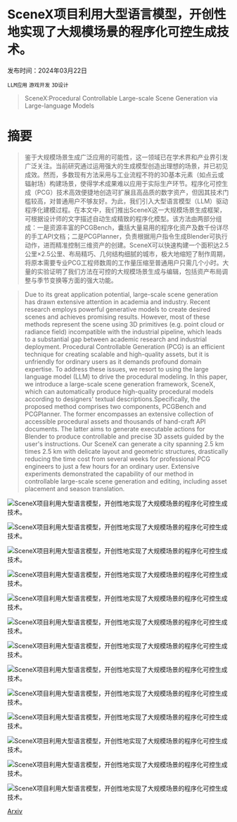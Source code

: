 # SceneX项目利用大型语言模型，开创性地实现了大规模场景的程序化可控生成技术。

发布时间：2024年03月22日

`LLM应用` `游戏开发` `3D设计`

> SceneX:Procedural Controllable Large-scale Scene Generation via Large-language Models

# 摘要

> 鉴于大规模场景生成广泛应用的可能性，这一领域已在学术界和产业界引发广泛关注。当前研究通过运用强大的生成模型创造出理想的场景，并已初见成效。然而，多数现有方法采用与工业流程不符的3D基本元素（如点云或辐射场）构建场景，使得学术成果难以应用于实际生产环节。程序化可控生成（PCG）技术高效便捷地创造可扩展且高品质的数字资产，但因其技术门槛较高，对普通用户不够友好。为此，我们引入大型语言模型（LLM）驱动程序化建模过程。在本文中，我们推出SceneX这一大规模场景生成框架，可根据设计师的文字描述自动生成精致的程序化模型。该方法由两部分组成：一是资源丰富的PCGBench，囊括大量易用的程序化资产及数千份详尽的手工API文档；二是PCGPlanner，负责根据用户指令生成Blender可执行动作，进而精准控制三维资产的创建。SceneX可以快速构建一个面积达2.5公里×2.5公里、布局精巧、几何结构细腻的城市，极大地缩短了制作周期，将原本需要专业PCG工程师数周的工作量压缩至普通用户只需几个小时。大量的实验证明了我们方法在可控的大规模场景生成与编辑，包括资产布局调整与季节变换等方面的强大功能。

> Due to its great application potential, large-scale scene generation has drawn extensive attention in academia and industry. Recent research employs powerful generative models to create desired scenes and achieves promising results. However, most of these methods represent the scene using 3D primitives (e.g. point cloud or radiance field) incompatible with the industrial pipeline, which leads to a substantial gap between academic research and industrial deployment. Procedural Controllable Generation (PCG) is an efficient technique for creating scalable and high-quality assets, but it is unfriendly for ordinary users as it demands profound domain expertise. To address these issues, we resort to using the large language model (LLM) to drive the procedural modeling. In this paper, we introduce a large-scale scene generation framework, SceneX, which can automatically produce high-quality procedural models according to designers' textual descriptions.Specifically, the proposed method comprises two components, PCGBench and PCGPlanner. The former encompasses an extensive collection of accessible procedural assets and thousands of hand-craft API documents. The latter aims to generate executable actions for Blender to produce controllable and precise 3D assets guided by the user's instructions. Our SceneX can generate a city spanning 2.5 km times 2.5 km with delicate layout and geometric structures, drastically reducing the time cost from several weeks for professional PCG engineers to just a few hours for an ordinary user. Extensive experiments demonstrated the capability of our method in controllable large-scale scene generation and editing, including asset placement and season translation.

![SceneX项目利用大型语言模型，开创性地实现了大规模场景的程序化可控生成技术。](../../../paper_images/2403.15698/x1.png)

![SceneX项目利用大型语言模型，开创性地实现了大规模场景的程序化可控生成技术。](../../../paper_images/2403.15698/x2.png)

![SceneX项目利用大型语言模型，开创性地实现了大规模场景的程序化可控生成技术。](../../../paper_images/2403.15698/x3.png)

![SceneX项目利用大型语言模型，开创性地实现了大规模场景的程序化可控生成技术。](../../../paper_images/2403.15698/x4.png)

![SceneX项目利用大型语言模型，开创性地实现了大规模场景的程序化可控生成技术。](../../../paper_images/2403.15698/x5.png)

![SceneX项目利用大型语言模型，开创性地实现了大规模场景的程序化可控生成技术。](../../../paper_images/2403.15698/x6.png)

![SceneX项目利用大型语言模型，开创性地实现了大规模场景的程序化可控生成技术。](../../../paper_images/2403.15698/x7.png)

![SceneX项目利用大型语言模型，开创性地实现了大规模场景的程序化可控生成技术。](../../../paper_images/2403.15698/x8.png)

![SceneX项目利用大型语言模型，开创性地实现了大规模场景的程序化可控生成技术。](../../../paper_images/2403.15698/x9.png)

![SceneX项目利用大型语言模型，开创性地实现了大规模场景的程序化可控生成技术。](../../../paper_images/2403.15698/x10.png)

![SceneX项目利用大型语言模型，开创性地实现了大规模场景的程序化可控生成技术。](../../../paper_images/2403.15698/x11.png)

![SceneX项目利用大型语言模型，开创性地实现了大规模场景的程序化可控生成技术。](../../../paper_images/2403.15698/x12.png)

![SceneX项目利用大型语言模型，开创性地实现了大规模场景的程序化可控生成技术。](../../../paper_images/2403.15698/x13.png)

[Arxiv](https://arxiv.org/abs/2403.15698)